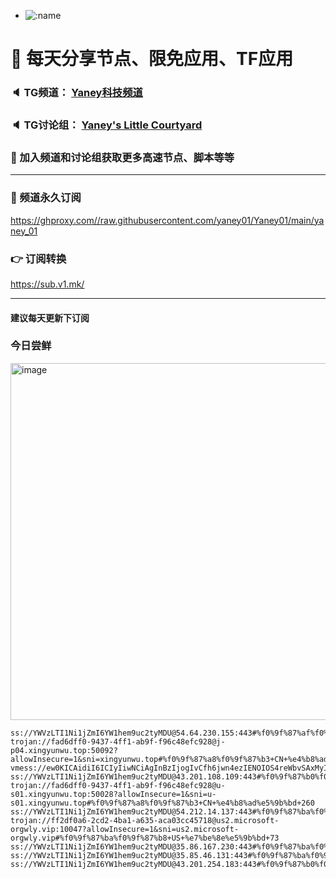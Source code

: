 +   ![:name](https://count.getloli.com/get/@yaney01?theme=gelbooru-h)

# 🚀 每天分享节点、限免应用、TF应用
### 🔈 TG频道： [Yaney科技频道](https://t.me/yaney_01) 
### 🔈 TG讨论组： [Yaney's Little Courtyard](https://t.me/+caB8IkK7JvMzM2I1)
### 🔔 加入频道和讨论组获取更多高速节点、脚本等等  
***
### 🔗  频道永久订阅
   https://ghproxy.com//raw.githubusercontent.com/yaney01/Yaney01/main/yaney_01
### 👉  订阅转换
   https://sub.v1.mk/
***
#### 建议每天更新下订阅
### 今日尝鲜
<img width="571" alt="image" src="https://github.com/yaney01/Yaney01/assets/53202722/22c89cb2-fa22-4eb1-821e-0bc200e32454">


```
ss://YWVzLTI1Ni1jZmI6YW1hem9uc2tyMDU@54.64.230.155:443#%f0%9f%87%af%f0%9f%87%b5+JP+%e6%97%a5%e6%9c%ac+240
trojan://fad6dff0-9437-4ff1-ab9f-f96c48efc928@j-p04.xingyunwu.top:50092?allowInsecure=1&sni=xingyunwu.top#%f0%9f%87%a8%f0%9f%87%b3+CN+%e4%b8%ad%e5%9b%bd+253
vmess://ew0KICAidiI6ICIyIiwNCiAgInBzIjogIvCfh6jwn4ezIENOIOS4reWbvSAxMyIsDQogICJhZGQiOiAiMzYuMTUwLjI3LjMxIiwNCiAgInBvcnQiOiAiODAiLA0KICAiaWQiOiAiZGI4ZDEyZDUtMTk2OC00MTI1LWI3NzUtNzdkNTBhYTY1OTIzIiwNCiAgImFpZCI6ICIwIiwNCiAgInNjeSI6ICJhdXRvIiwNCiAgIm5ldCI6ICJ3cyIsDQogICJ0eXBlIjogIm5vbmUiLA0KICAiaG9zdCI6ICIzNi4xNTAuMjcuMzEiLA0KICAicGF0aCI6ICIvIiwNCiAgInRscyI6ICIiLA0KICAic25pIjogIiINCn0=
ss://YWVzLTI1Ni1jZmI6YW1hem9uc2tyMDU@43.201.108.109:443#%f0%9f%87%b0%f0%9f%87%b7+KR+%e9%9f%a9%e5%9b%bd+186
trojan://fad6dff0-9437-4ff1-ab9f-f96c48efc928@u-s01.xingyunwu.top:50028?allowInsecure=1&sni=u-s01.xingyunwu.top#%f0%9f%87%a8%f0%9f%87%b3+CN+%e4%b8%ad%e5%9b%bd+260
ss://YWVzLTI1Ni1jZmI6YW1hem9uc2tyMDU@54.212.14.137:443#%f0%9f%87%ba%f0%9f%87%b8+US+%e7%be%8e%e5%9b%bd+115
trojan://ff2df0a6-2cd2-4ba1-a635-aca03cc45718@us2.microsoft-orgwly.vip:10047?allowInsecure=1&sni=us2.microsoft-orgwly.vip#%f0%9f%87%ba%f0%9f%87%b8+US+%e7%be%8e%e5%9b%bd+73
ss://YWVzLTI1Ni1jZmI6YW1hem9uc2tyMDU@35.86.167.230:443#%f0%9f%87%ba%f0%9f%87%b8+US+%e7%be%8e%e5%9b%bd+110
ss://YWVzLTI1Ni1jZmI6YW1hem9uc2tyMDU@35.85.46.131:443#%f0%9f%87%ba%f0%9f%87%b8+US+%e7%be%8e%e5%9b%bd+75
ss://YWVzLTI1Ni1jZmI6YW1hem9uc2tyMDU@43.201.254.183:443#%f0%9f%87%b0%f0%9f%87%b7+KR+%e9%9f%a9%e5%9b%bd+199


